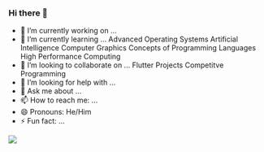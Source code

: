 ### Hi there 👋

- 🔭 I’m currently working on ...
- 🌱 I’m currently learning ...
Advanced Operating Systems
Artificial Intelligence
Computer Graphics
Concepts of Programming Languages
High Performance Computing
- 👯 I’m looking to collaborate on ...
Flutter Projects
Competitve Programming
- 🤔 I’m looking for help with ...
- 💬 Ask me about ...
- 📫 How to reach me: ...
- 😄 Pronouns: He/Him
- ⚡ Fun fact: ...


<img src = "https://github-readme-stats.vercel.app/api?username=MahmoudShalaby44&&show_icons=true&title_color=ffffff&icon_color=bb2acf&text_color=daf7dc&bg_color=151515">
